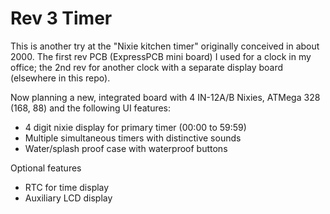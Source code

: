 # Rev 3 Timer

This is another try at the "Nixie kitchen timer" originally conceived in about 2000.
The first rev PCB (ExpressPCB mini board) I used for a clock in my office; the 2nd rev for another clock with a separate display board (elsewhere in this repo).

Now planning a new, integrated board with 4 IN-12A/B Nixies, ATMega 328 (168, 88) and the following 
UI features:

* 4 digit nixie display for primary timer (00:00 to 59:59)
* Multiple simultaneous timers with distinctive sounds
* Water/splash proof case with waterproof buttons

Optional features

* RTC for time display
* Auxiliary LCD display 

